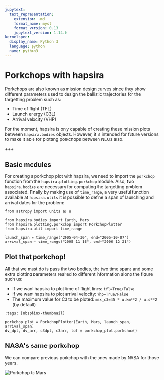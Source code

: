 ```yaml
---
jupytext:
  text_representation:
    extension: .md
    format_name: myst
    format_version: 0.13
    jupytext_version: 1.14.0
kernelspec:
  display_name: Python 3
  language: python
  name: python3
---
```


# Porkchops with hapsira

Porkchops are also known as mission design curves since they show different parameters used to design the ballistic trajectories for the targetting problem such as:

* Time of flight (TFL)
* Launch energy (C3L)
* Arrival velocity (VHP)

For the moment, hapsira is only capable of creating these mission plots between `hapsira.bodies` objects. However, it is intended for future versions to make it able for plotting porkchops between NEOs also.

+++

## Basic modules
For creating a porkchop plot with hapsira, we need to import the `porkchop` function from the `hapsira.plotting.porkchop` module. Also, two `hapsira.bodies` are necessary for computing the targetting problem associated. Finally by making use of `time_range`, a very useful function available at `hapsira.utils` it is possible to define a span of launching and arrival dates for the problem:

```{code-cell}
from astropy import units as u

from hapsira.bodies import Earth, Mars
from hapsira.plotting.porkchop import PorkchopPlotter
from hapsira.util import time_range

launch_span = time_range("2005-04-30", end="2005-10-07")
arrival_span = time_range("2005-11-16", end="2006-12-21")
```

## Plot that porkchop!

All that we must do is pass the two bodies, the two time spans and some extra plotting parameters realted to different information along the figure such us:

* If we want hapsira to plot time of flight lines: `tfl=True/False`
* If we want hapsira to plot arrival velocity: `vhp=True/False`
* The maximum value for C3 to be ploted: `max_c3=45 * u.km**2 / u.s**2` (by default)

```{code-cell}
:tags: [nbsphinx-thumbnail]

porkchop_plot = PorkchopPlotter(Earth, Mars, launch_span, arrival_span)
dv_dpt, dv_arr, c3dpt, c3arr, tof = porkchop_plot.porkchop()
```

## NASA's same porkchop

We can compare previous porkchop with the ones made by NASA for those years.

![Porkchop to Mars](porkchop_mars.png)
